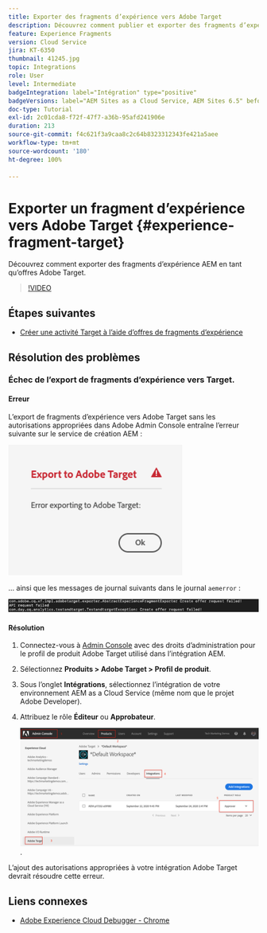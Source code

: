 ```yaml
---
title: Exporter des fragments d’expérience vers Adobe Target
description: Découvrez comment publier et exporter des fragments d’expérience AEM en tant qu’offres Adobe Target.
feature: Experience Fragments
version: Cloud Service
jira: KT-6350
thumbnail: 41245.jpg
topic: Integrations
role: User
level: Intermediate
badgeIntegration: label="Intégration" type="positive"
badgeVersions: label="AEM Sites as a Cloud Service, AEM Sites 6.5" before-title="false"
doc-type: Tutorial
exl-id: 2c01cda8-f72f-47f7-a36b-95afd241906e
duration: 213
source-git-commit: f4c621f3a9caa8c2c64b8323312343fe421a5aee
workflow-type: tm+mt
source-wordcount: '180'
ht-degree: 100%

---
```


# Exporter un fragment d’expérience vers Adobe Target {#experience-fragment-target}

Découvrez comment exporter des fragments d’expérience AEM en tant qu’offres Adobe Target.

>[!VIDEO](https://video.tv.adobe.com/v/41245?quality=12&learn=on)

## Étapes suivantes

+ [Créer une activité Target à l’aide d’offres de fragments d’expérience](./create-target-activity.md)

## Résolution des problèmes

### Échec de l’export de fragments d’expérience vers Target.

#### Erreur

L’export de fragments d’expérience vers Adobe Target sans les autorisations appropriées dans Adobe Admin Console entraîne l’erreur suivante sur le service de création AEM :

![Erreur de l’interface utilisateur de l’API Target.](assets/error-target-offer.png)

... ainsi que les messages de journal suivants dans le journal `aemerror` :

![Erreur de la console de l’API Target.](assets/target-console-error.png)

#### Résolution

1. Connectez-vous à [Admin Console](https://adminconsole.adobe.com/) avec des droits d’administration pour le profil de produit Adobe Target utilisé dans l’intégration AEM.
2. Sélectionnez __Produits > Adobe Target > Profil de produit__.
3. Sous l’onglet __Intégrations__, sélectionnez l’intégration de votre environnement AEM as a Cloud Service (même nom que le projet Adobe Developer).
4. Attribuez le rôle __Éditeur__ ou __Approbateur__.

   ![Erreur de l’API Target.](assets/target-permissions.png).

L’ajout des autorisations appropriées à votre intégration Adobe Target devrait résoudre cette erreur.

## Liens connexes

+ [Adobe Experience Cloud Debugger - Chrome](https://chrome.google.com/webstore/detail/adobe-experience-platform/bfnnokhpnncpkdmbokanobigaccjkpob)
